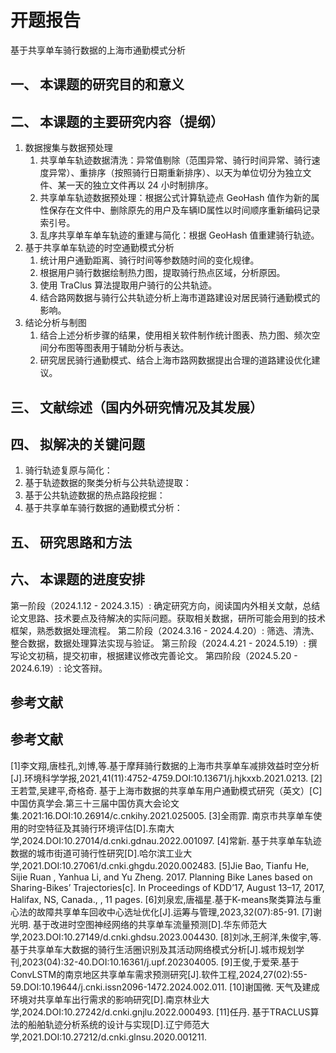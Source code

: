 # 开题报告
基于共享单车骑行数据的上海市通勤模式分析

## 一、	本课题的研究目的和意义

## 二、	本课题的主要研究内容（提纲）
1. 数据搜集与数据预处理
   1. 共享单车轨迹数据清洗：异常值剔除（范围异常、骑行时间异常、骑行速度异常）、重排序（按照骑行日期重新排序）、以天为单位切分为独立文件、某一天的独立文件再以 24 小时制排序。
   2. 共享单车轨迹数据预处理：根据公式计算轨迹点 GeoHash 值作为新的属性保存在文件中、删除原先的用户及车辆ID属性以时间顺序重新编码记录索引号。
   3. 乱序共享单车单车轨迹的重建与简化：根据 GeoHash 值重建骑行轨迹。
2. 基于共享单车轨迹的时空通勤模式分析
   1. 统计用户通勤距离、骑行时间等参数随时间的变化规律。
   2. 根据用户骑行数据绘制热力图，提取骑行热点区域，分析原因。
   3. 使用 TraClus 算法提取用户骑行的公共轨迹。
   4. 结合路网数据与骑行公共轨迹分析上海市道路建设对居民骑行通勤模式的影响。
3. 结论分析与制图
   1. 结合上述分析步骤的结果，使用相关软件制作统计图表、热力图、频次空间分布图等图表用于辅助分析与表达。
   2. 研究居民骑行通勤模式、结合上海市路网数据提出合理的道路建设优化建议。
## 三、	文献综述（国内外研究情况及其发展）

## 四、	拟解决的关键问题
1. 骑行轨迹复原与简化：
2. 基于轨迹数据的聚类分析与公共轨迹提取：
3. 基于公共轨迹数据的热点路段挖掘：
5. 基于共享单车骑行数据的通勤模式分析：
## 五、	研究思路和方法

## 六、	本课题的进度安排
第一阶段（2024.1.12 - 2024.3.15）: 确定研究方向，阅读国内外相关文献，总结论文思路、技术要点及待解决的实际问题。获取相关数据，研所可能会用到的技术框架，熟悉数据处理流程。
第二阶段（2024.3.16 - 2024.4.20）: 筛选、清洗、整合数据，数据处理算法实现与验证。
第三阶段（2024.4.21 - 2024.5.19）: 撰写论文初稿，提交初审，根据建议修改完善论文。
第四阶段（2024.5.20 - 2024.6.19）: 论文答辩。

## 参考文献
## 参考文献
[1]李文翔,唐桂孔,刘博,等.基于摩拜骑行数据的上海市共享单车减排效益时空分析[J].环境科学学报,2021,41(11):4752-4759.DOI:10.13671/j.hjkxxb.2021.0213.
[2]王若萱,吴建平,奇格奇. 基于上海市数据的共享单车用户通勤模式研究（英文）[C]中国仿真学会.第三十三届中国仿真大会论文集.2021:16.DOI:10.26914/c.cnkihy.2021.025005.
[3]全雨霏. 南京市共享单车使用的时空特征及其骑行环境评估[D].东南大学,2024.DOI:10.27014/d.cnki.gdnau.2022.001097.
[4]常新. 基于共享单车轨迹数据的城市街道可骑行性研究[D].哈尔滨工业大学,2021.DOI:10.27061/d.cnki.ghgdu.2020.002483.
[5]Jie Bao, Tianfu He, Sijie Ruan , Yanhua Li, and Yu Zheng. 2017. Planning Bike Lanes based on Sharing-Bikes’ Trajectories[c]. In Proceedings of KDD’17, August 13–17, 2017, Halifax, NS, Canada., , 11 pages.
[6]刘泉宏,唐福星.基于K-means聚类算法与重心法的故障共享单车回收中心选址优化[J].运筹与管理,2023,32(07):85-91.
[7]谢光明. 基于改进时空图神经网络的共享单车流量预测[D].华东师范大学,2023.DOI:10.27149/d.cnki.ghdsu.2023.004430.
[8]刘冰,王舸洋,朱俊宇,等.基于共享单车大数据的骑行生活圈识别及其活动网络模式分析[J].城市规划学刊,2023(04):32-40.DOI:10.16361/j.upf.202304005.
[9]王俊,于爱荣.基于ConvLSTM的南京地区共享单车需求预测研究[J].软件工程,2024,27(02):55-59.DOI:10.19644/j.cnki.issn2096-1472.2024.002.011.
[10]谢国微. 天气及建成环境对共享单车出行需求的影响研究[D].南京林业大学,2024.DOI:10.27242/d.cnki.gnjlu.2022.000493.
[11]任丹. 基于TRACLUS算法的船舶轨迹分析系统的设计与实现[D].辽宁师范大学,2021.DOI:10.27212/d.cnki.glnsu.2020.001211.
